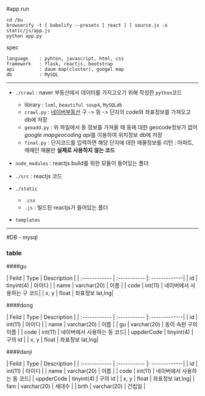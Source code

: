 #app
run

	cd /bu
	browserify -t [ babelify --presets [ react ] ] source.js -o static/js/app.js
	python app.py
	

spec

	language	: pyhton, javascript, html, css
	framework	: flask, reactjs, bootstrap
	api			: daum map(cluster), googel map
	db			: MySQL
---
 - `./crawl` : naver 부동산에서 데이터를 가지고오기 위해 작성한 `python`코드

   - library : `lxml`, `beautiful soup4`, `MySQLdb`
   - `crawl.py` : [네이버부동산](land.naver.com) 구 -> 동 -> 단지의 code와 좌표정보를 가져오고 db에 저장
   - `geoadd.py` : 위 파일에서 동 정보를 가져올 때 동에 대한 geocode정보가 없어 *google mapgeocoding api*를 이용하여 위치정보 db에 저장
   - `final.py` : 단지코드를 입력하면 해당 단지에 대한 매물정보를 리턴 : 아파트, 매매인 매물만 **실제로 사용하지 않는 코드**
 
 
  - `node_modules` : reactjs build를 위한 모듈이 들어있는 폴더
  - `./src` : reactjs 코드
  - `./static` 
    - `.css`
    - `.js` : 빌드된 reactjs가 들어있는 폴더
 - `templates`

 

---
#DB - mysql

### table 
####gu
   
| Feild			| Type			| Description   |
| :------------ | :----------- |: -------------|
| id			| tinyint(4)    | 아이디 		|
| name			| varchar(20)   | 이름			|
| code			| int(11)  		| 네이버에서 사용하는 구 코드|
| x, y			| float			| 좌표정보 lat,lng|


####dong
   
| Feild			| Type			| Description   |
| :------------ | :----------- |: -------------|
| id			| int(11)       | 아이디 		|
| name			| varchar(20)   | 이름			|
| gu			| varchar(20)	| 동이 속한 구의 이름 |
| code			| int(11)  		| 네이버에서 사용하는 동 코드|
| uppderCode	| tinyint(4)	| 구의 id		|
| x, y			| float			| 좌표정보 lat,lng|

####danji
   
| Feild			| Type			| Description   |
| :------------ | :----------- |: -------------|
| id			| int(11)       | 아이디 		|
| name			| varchar(20)   | 이름			|
| code			| int(11)  		| 네이버에서 사용하는 동 코드|
| uppderCode	| tinyint(4)	| 구의 id		|
| x, y			| float			| 좌표정보 lat,lng|
| fam			| varchar(20)	| 세대수			|
| brth			| varchar(20)	| 건립일			|
